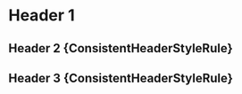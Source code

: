 # Header 1 #

## Header 2 {ConsistentHeaderStyleRule}

Header 3 {ConsistentHeaderStyleRule}
------------------------------------
